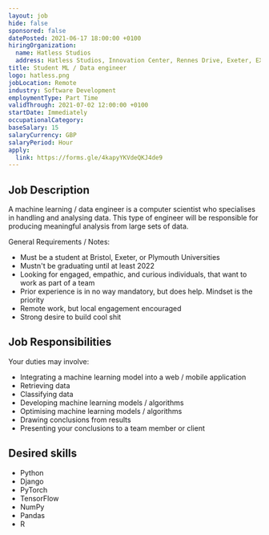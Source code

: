```yaml
---
layout: job
hide: false
sponsored: false
datePosted: 2021-06-17 18:00:00 +0100
hiringOrganization:
  name: Hatless Studios
  address: Hatless Studios, Innovation Center, Rennes Drive, Exeter, EX4 4RN
title: Student ML / Data engineer
logo: hatless.png
jobLocation: Remote
industry: Software Development
employmentType: Part Time
validThrough: 2021-07-02 12:00:00 +0100
startDate: Immediately
occupationalCategory:
baseSalary: 15
salaryCurrency: GBP
salaryPeriod: Hour
apply:
  link: https://forms.gle/4kapyYKVdeQKJ4de9
---
```


## Job Description
A machine learning / data engineer is a computer scientist who specialises in handling and analysing data. This type of engineer will be responsible for producing meaningful analysis from large sets of data.

General Requirements / Notes:
* Must be a student at Bristol, Exeter, or Plymouth Universities
* Mustn't be graduating until at least 2022
* Looking for engaged, empathic, and curious individuals, that want to work as part of a team
* Prior experience is in no way mandatory, but does help. Mindset is the priority
* Remote work, but local engagement encouraged
* Strong desire to build cool shit

## Job Responsibilities
Your duties may involve:
* Integrating a machine learning model into a web / mobile application
* Retrieving data
* Classifying data
* Developing machine learning models / algorithms
* Optimising machine learning models / algorithms
* Drawing conclusions from results
* Presenting your conclusions to a team member or client

## Desired skills
* Python
* Django
* PyTorch
* TensorFlow
* NumPy
* Pandas
* R
